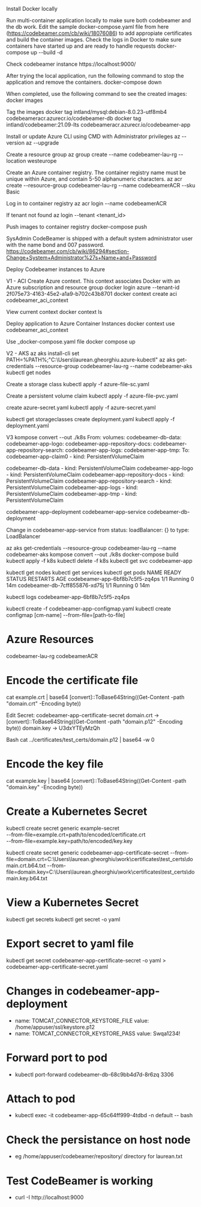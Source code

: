 Install Docker locally

Run multi-container application locally to make sure both codebeamer and the db work. 
Edit the sample docker-compose.yaml file from here (https://codebeamer.com/cb/wiki/18076086)
to add appropiate certificates and build the container images. Check the logs in Docker to make sure containers have started up and are ready to handle requests
docker-compose up --build -d

Check codebeamer instance
https://localhost:9000/

After trying the local application, run the following command to stop the application and remove the containers.
docker-compose down

When completed, use the following command to see the created images:
docker images

Tag the images
docker tag intland/mysql:debian-8.0.23-utf8mb4 codebeameracr.azurecr.io/codebeamer-db
docker tag intland/codebeamer:21.09-lts codebeameracr.azurecr.io/codebeamer-app

Install or update Azure CLI using CMD with Administrator privileges
az --version
az --upgrade

Create a resource group
az group create --name codebeamer-lau-rg --location westeurope

Create an Azure container registry. The container registry name must be unique within Azure, and contain 5-50 alphanumeric characters.
az acr create --resource-group codebeamer-lau-rg --name codebeamerACR --sku Basic

Log in to container registry
az acr login --name codebeamerACR

If tenant not found
az login --tenant <tenant_id>

Push images to container registry
docker-compose push

SysAdmin
CodeBeamer is shipped with a default system administrator user with the name bond and 007 password. 
https://codebeamer.com/cb/wiki/86294#section-Change+System+Administrator%27s+Name+and+Password

Deploy Codebeamer instances to Azure

V1 - ACI
Create Azure context. This context associates Docker with an Azure subscription and resource group 
docker login azure --tenant-id 2f075e73-4163-45e2-a1a9-b702c43b8701
docker context create aci codebeamer_aci_context

View current context
docker context ls

Deploy application to Azure Container Instances
docker context use codebeamer_aci_context

Use _docker-compose.yaml file
docker compose up

V2 - AKS
az aks install-cli
set PATH=%PATH%;"C:\Users\laurean.gheorghiu\.azure-kubectl" 
az aks get-credentials --resource-group codebeamer-lau-rg --name codebeamer-aks
kubectl get nodes

Create a storage class
kubectl apply -f azure-file-sc.yaml

Create a persistent volume claim
kubectl apply -f azure-file-pvc.yaml

create azure-secret.yaml
kubectl apply -f azure-secret.yaml

kubectl get storageclasses
create deployment.yaml
kubectl apply -f deployment.yaml

V3
kompose convert --out ./k8s
From:
volumes:
  codebeamer-db-data:
  codebeamer-app-logo:
  codebeamer-app-repository-docs:
  codebeamer-app-repository-search:
  codebeamer-app-logs:
  codebeamer-app-tmp:
To:
codebeamer-app-claim0               - kind: PersistentVolumeClaim

codebeamer-db-data                  - kind: PersistentVolumeClaim
codebeamer-app-logo                 - kind: PersistentVolumeClaim
codebeamer-app-repository-docs      - kind: PersistentVolumeClaim
codebeamer-app-repository-search    - kind: PersistentVolumeClaim
codebeamer-app-logs                 - kind: PersistentVolumeClaim
codebeamer-app-tmp                  - kind: PersistentVolumeClaim

codebeamer-app-deployment
codebeamer-app-service
codebeamer-db-deployment


Change in codebeamer-app-service
from
status:
  loadBalancer: {}
to
type: LoadBalancer

az aks get-credentials --resource-group codebeamer-lau-rg --name codebeamer-aks
kompose convert --out ./k8s
docker-compose build
kubectl apply -f k8s
kubectl delete -f k8s
kubectl get svc codebeamer-app

kubectl get nodes
kubectl get services
kubectl get pods
NAME                              READY   STATUS    RESTARTS   AGE
codebeamer-app-6bf8b7c5f5-zq4ps   1/1     Running   0          14m
codebeamer-db-7cff855876-xd75j    1/1     Running   0          14m

kubectl logs codebeamer-app-6bf8b7c5f5-zq4ps

kubectl create -f codebeamer-app-configmap.yaml
kubectl create configmap [cm-name] --from-file=[path-to-file]

# Azure Resources
codebeamer-lau-rg
codebeamerACR

# Encode the certificate file
cat example.crt | base64
[convert]::ToBase64String((Get-Content -path "domain.crt" -Encoding byte))

Edit Secret: codebeamer-app-certificate-secret
domain.crt -> [convert]::ToBase64String((Get-Content -path "domain.p12" -Encoding byte))
domain.key -> U3dxYTEyMzQh

Bash
cat ../certificates/test_certs/domain.p12 | base64 -w 0

# Encode the key file
cat example.key | base64
[convert]::ToBase64String((Get-Content -path "domain.key" -Encoding byte))

# Create a Kubernetes Secret
kubectl create secret generic example-secret \
  --from-file=example.crt=path/to/encoded/certificate.crt \
  --from-file=example.key=path/to/encoded/key.key

kubectl create secret generic codebeamer-app-certificate-secret --from-file=domain.crt=C:\Users\laurean.gheorghiu\work\certificates\test_certs\domain.crt.b64.txt --from-file=domain.key=C:\Users\laurean.gheorghiu\work\certificates\test_certs\domain.key.b64.txt

# View a Kubernetes Secret
kubectl get secrets
kubectl get secret <secret-name> -o yaml

# Export secret to yaml file
kubectl get secret codebeamer-app-certificate-secret -o yaml > codebeamer-app-certificate-secret.yaml

# Changes in codebeamer-app-deployment
- name: TOMCAT_CONNECTOR_KEYSTORE_FILE
  value: /home/appuser/ssl/keystore.p12
- name: TOMCAT_CONNECTOR_KEYSTORE_PASS
  value: Swqa1234!

# Forward port to pod
- kubectl port-forward codebeamer-db-68c9bb4d7d-8r6zq 3306 

# Attach to pod
- kubectl exec -it codebeamer-app-65c64ff999-4tdbd -n default -- bash

# Check the persistance on host node
- eg /home/appuser/codebeamer/repository/ directory for laurean.txt

# Test CodeBeamer is working
- curl -I http://localhost:9000